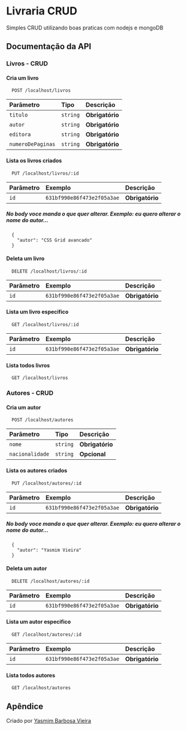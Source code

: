 
# Livraria CRUD
Simples CRUD utilizando boas praticas com nodejs e mongoDB

## Documentação da API

### Livros - CRUD

#### Cria um livro

```http
  POST /localhost/livros
```

| Parâmetro   | Tipo       | Descrição                           |
| :---------- | :--------- | :---------------------------------- |
| `titulo` | `string` | **Obrigatório**|
| `autor` | `string` | **Obrigatório**|
| `editora` | `string` | **Obrigatório**|
| `numeroDePaginas` | `string` | **Obrigatório**|

#### Lista os livros criados

```http
  PUT /localhost/livros/:id
```

| Parâmetro   | Exemplo       | Descrição                                   |
| :---------- | :--------- | :------------------------------------------ |
| `id`      | `631bf990e86f473e2f05a3ae` | **Obrigatório** |

##### No body voce manda o que quer alterar. Exemplo: eu quero alterar o nome do autor...
```http
  {
    "autor": "CSS Grid avancado"
  }
```

#### Deleta um livro

```http
  DELETE /localhost/livros/:id
```

| Parâmetro   | Exemplo       | Descrição                                   |
| :---------- | :--------- | :------------------------------------------ |
| `id`      | `631bf990e86f473e2f05a3ae` | **Obrigatório** |

#### Lista um livro especifico

```http
  GET /localhost/livros/:id
```

| Parâmetro   | Exemplo       | Descrição                                   |
| :---------- | :--------- | :------------------------------------------ |
| `id`      | `631bf990e86f473e2f05a3ae` | **Obrigatório** |

#### Lista todos livros

```http
  GET /localhost/livros
```

### Autores - CRUD

#### Cria um autor

```http
  POST /localhost/autores
```

| Parâmetro   | Tipo       | Descrição                           |
| :---------- | :--------- | :---------------------------------- |
| `nome` | `string` | **Obrigatório**|
| `nacionalidade` | `string` | **Opcional**|

#### Lista os autores criados

```http
  PUT /localhost/autores/:id
```

| Parâmetro   | Exemplo       | Descrição                                   |
| :---------- | :--------- | :------------------------------------------ |
| `id`      | `631bf990e86f473e2f05a3ae` | **Obrigatório** |

##### No body voce manda o que quer alterar. Exemplo: eu quero alterar o nome do autor...
```http
  {
    "autor": "Yasmim Vieira"
  }
```

#### Deleta um autor

```http
  DELETE /localhost/autores/:id
```

| Parâmetro   | Exemplo       | Descrição                                   |
| :---------- | :--------- | :------------------------------------------ |
| `id`      | `631bf990e86f473e2f05a3ae` | **Obrigatório** |

#### Lista um autor especifico

```http
  GET /localhost/autores/:id
```

| Parâmetro   | Exemplo       | Descrição                                   |
| :---------- | :--------- | :------------------------------------------ |
| `id`      | `631bf990e86f473e2f05a3ae` | **Obrigatório** |

#### Lista todos autores

```http
  GET /localhost/autores
```

## Apêndice

Criado por [Yasmim Barbosa Vieira](linksdev.netlify.app/)